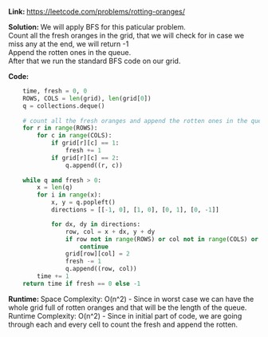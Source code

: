 <b>Link: </b>https://leetcode.com/problems/rotting-oranges/

<b>Solution: </b>We will apply BFS for this paticular problem. <br/>Count all the fresh oranges in the grid, that we will check for in case we miss any at the end, we will return -1 <br/>Append the rotten ones in the queue. <br/>After that we run the standard BFS code on our grid. 

<b> Code: </b>
```python
    time, fresh = 0, 0
    ROWS, COLS = len(grid), len(grid[0])
    q = collections.deque()
    
    # count all the fresh oranges and append the rotten ones in the queue. 
    for r in range(ROWS):
        for c in range(COLS):
            if grid[r][c] == 1:
                fresh += 1
            if grid[r][c] == 2:
                q.append((r, c))
    
    while q and fresh > 0:
        x = len(q)
        for i in range(x):
            x, y = q.popleft()
            directions = [[-1, 0], [1, 0], [0, 1], [0, -1]]

            for dx, dy in directions:
                row, col = x + dx, y + dy
                if row not in range(ROWS) or col not in range(COLS) or grid[row][col] != 1:
                    continue
                grid[row][col] = 2
                fresh -= 1
                q.append((row, col))
        time += 1
    return time if fresh == 0 else -1
```

<b>Runtime: </b>Space Complexity: O(n^2) - Since in worst case we can have the whole grid full of rotten oranges and that will be the length of the queue. <br/>Runtime Complexity: O(n^2) - Since in  initial part of code, we are going through each and every cell to count the fresh and append the rotten. 
